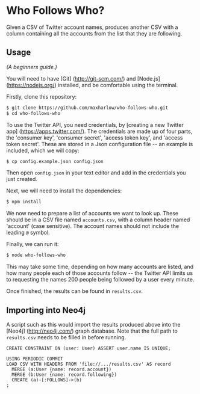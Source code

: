 Who Follows Who?
================

Given a CSV of Twitter account names, produces another CSV with a column containing all the accounts from the list that they are following.


Usage
-----

*(A beginners guide.)*

You will need to have [Git] (http://git-scm.com/) and [Node.js] (https://nodejs.org/) installed, and be comfortable using the terminal.

Firstly, clone this repository:

```bash
$ git clone https://github.com/maxharlow/who-follows-who.git
$ cd who-follows-who
```

To use the Twitter API, you need credentials, by [creating a new Twitter app] (https://apps.twitter.com/). The credentials are made up of four parts, the 'consumer key', 'consumer secret', 'access token key', and 'access token secret'. These are stored in a Json configuration file -- an example is included, which we will copy:

```bash
$ cp config.example.json config.json
```

Then open `config.json` in your text editor and add in the credentials you just created.

Next, we will need to install the dependencies:

```bash
$ npm install
```

We now need to prepare a list of accounts we want to look up. These should be in a CSV file named `accounts.csv`, with a column header named 'account' (case sensitive). The account names should not include the leading `@` symbol.

Finally, we can run it:

```bash
$ node who-follows-who
```

This may take some time, depending on how many accounts are listed, and how many people each of those accounts follow -- the Twitter API limits us to requesting the names 200 people being followed by a user every minute.

Once finished, the results can be found in `results.csv`.


Importing into Neo4j
--------------------

A script such as this would import the results produced above into the [Neo4j] (http://neo4j.com/) graph database.
Note that the full path to `results.csv` needs to be filled in before running.

```neo4j
CREATE CONSTRAINT ON (user: User) ASSERT user.name IS UNIQUE;

USING PERIODIC COMMIT
LOAD CSV WITH HEADERS FROM 'file://.../results.csv' AS record
  MERGE (a:User {name: record.account})
  MERGE (b:User {name: record.following})
  CREATE (a)-[:FOLLOWS]->(b)
;
```

